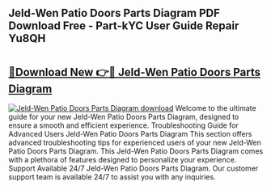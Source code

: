 ## Jeld-Wen Patio Doors Parts Diagram PDF Download Free - Part-kYC User Guide Repair Yu8QH

# <h2><a href="http://dfhvo98.blite.top/?on=Jeld-Wen+Patio+Doors+Parts+Diagram">🔗Download New 👉🔴 Jeld-Wen Patio Doors Parts Diagram</a></h2>

[![Jeld-Wen Patio Doors Parts Diagram download](https://i.imgur.com/lujVjoI.png)](http://dfhvo98.blite.top/?on=Jeld-Wen+Patio+Doors+Parts+Diagram)
Welcome to the ultimate guide for your new Jeld-Wen Patio Doors Parts Diagram, designed to ensure a smooth and efficient experience. Troubleshooting Guide for Advanced Users Jeld-Wen Patio Doors Parts Diagram This section offers advanced troubleshooting tips for experienced users of your new Jeld-Wen Patio Doors Parts Diagram. This Jeld-Wen Patio Doors Parts Diagram comes with a plethora of features designed to personalize your experience. Support Available 24/7 Jeld-Wen Patio Doors Parts Diagram. Our customer support team is available 24/7 to assist you with any inquiries.
